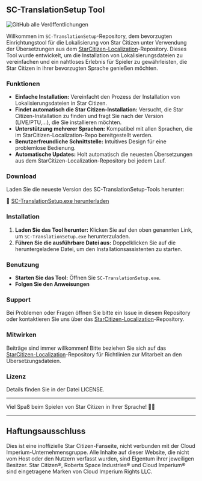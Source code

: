## SC-TranslationSetup Tool
![GitHub alle Veröffentlichungen](https://img.shields.io/github/downloads/ROBdk97/SC-TranslationSetup/total)

Willkommen im `SC-TranslationSetup`-Repository, dem bevorzugten Einrichtungstool für die Lokalisierung von Star Citizen unter Verwendung der Übersetzungen aus dem [StarCitizen-Localization](https://github.com/Dymerz/StarCitizen-Localization)-Repository. Dieses Tool wurde entwickelt, um die Installation von Lokalisierungsdateien zu vereinfachen und ein nahtloses Erlebnis für Spieler zu gewährleisten, die Star Citizen in ihrer bevorzugten Sprache genießen möchten.

### Funktionen

- **Einfache Installation:** Vereinfacht den Prozess der Installation von Lokalisierungsdateien in Star Citizen.
- **Findet automatisch die Star Citizen-Installation:** Versucht, die Star Citizen-Installation zu finden und fragt Sie nach der Version (LIVE/PTU,...), die Sie installieren möchten.
- **Unterstützung mehrerer Sprachen:** Kompatibel mit allen Sprachen, die im StarCitizen-Localization-Repo bereitgestellt werden.
- **Benutzerfreundliche Schnittstelle:** Intuitives Design für eine problemlose Bedienung.
- **Automatische Updates:** Holt automatisch die neuesten Übersetzungen aus dem StarCitizen-Localization-Repository bei jedem Lauf.

### Download

Laden Sie die neueste Version des SC-TranslationSetup-Tools herunter:

🔗 [SC-TranslationSetup.exe herunterladen](https://github.com/ROBdk97/SC-TranslationSetup/releases/latest/download/SC-TranslationSetup.exe)

### Installation

1. **Laden Sie das Tool herunter:** Klicken Sie auf den oben genannten Link, um `SC-TranslationSetup.exe` herunterzuladen.
2. **Führen Sie die ausführbare Datei aus:** Doppelklicken Sie auf die heruntergeladene Datei, um den Installationsassistenten zu starten.

### Benutzung

- **Starten Sie das Tool:** Öffnen Sie `SC-TranslationSetup.exe`.
- **Folgen Sie den Anweisungen**

### Support

Bei Problemen oder Fragen öffnen Sie bitte ein Issue in diesem Repository oder kontaktieren Sie uns über das [StarCitizen-Localization](https://github.com/Dymerz/StarCitizen-Localization)-Repository.

### Mitwirken

Beiträge sind immer willkommen! Bitte beziehen Sie sich auf das [StarCitizen-Localization](https://github.com/Dymerz/StarCitizen-Localization)-Repository für Richtlinien zur Mitarbeit an den Übersetzungsdateien.

### Lizenz

Details finden Sie in der Datei LICENSE.

---

Viel Spaß beim Spielen von Star Citizen in Ihrer Sprache! 🚀🌌

---
## Haftungsausschluss
Dies ist eine inoffizielle Star Citizen-Fanseite, nicht verbunden mit der Cloud Imperium-Unternehmensgruppe. Alle Inhalte auf dieser Website, die nicht vom Host oder den Nutzern verfasst wurden, sind Eigentum ihrer jeweiligen Besitzer. Star Citizen®, Roberts Space Industries® und Cloud Imperium® sind eingetragene Marken von Cloud Imperium Rights LLC.
